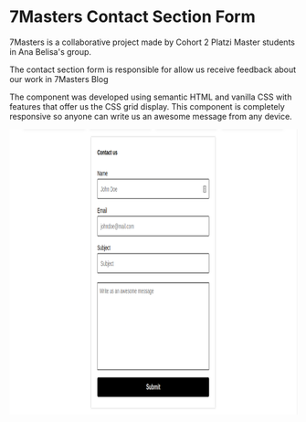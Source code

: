 # 7Masters Contact Section Form

7Masters is a collaborative project made by Cohort 2 Platzi Master students in Ana Belisa's group.

The contact section form is responsible for allow us receive feedback about our work in 7Masters Blog

The component was developed using semantic HTML and vanilla CSS with features that offer us the CSS grid display. This component is completely responsive so anyone can write us an awesome message from any device.

<img width="100%" height="500px" src="../assets/desktop-contact.png"/>

